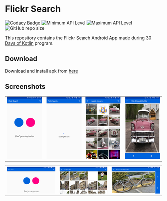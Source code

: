 # Flickr Search

[![Codacy Badge](https://app.codacy.com/project/badge/Grade/a42390e6a2294e5e908d2530498f4ec0)](https://www.codacy.com?utm_source=github.com&amp;utm_medium=referral&amp;utm_content=thedevelopersanjeev/flickr-search&amp;utm_campaign=Badge_Grade)
![Minimum API Level](https://img.shields.io/badge/Min%20API%20Level-21-green)
![Maximum API Level](https://img.shields.io/badge/Max%20API%20Level-29-orange)
![GitHub repo size](https://img.shields.io/github/repo-size/thedevelopersanjeev/flickr-search)

This repository contains the Flickr Search Android App made during [30 Days of Kotlin](https://eventsonair.withgoogle.com/events/kotlin) program.

## Download
Download and install apk from [here](https://github.com/thedevelopersanjeev/flickr-search/raw/master/apk/flickr-search.apk)

## Screenshots

<table>
    <tr>
       <td><img src="/screenshots/portrait_1.png"></td>
       <td><img src="/screenshots/portrait_2.png"></td>
       <td><img src="/screenshots/portrait_3.png"></td>
       <td><img src="/screenshots/portrait_4.png"></td>
    </tr>
</table>
<table>
    <tr>
        <td><img src="/screenshots/landscape_1.png"></td>
        <td><img src="/screenshots/landscape_2.png"></td>
        <td><img src="/screenshots/landscape_3.png"></td>
    </tr>
</table>
